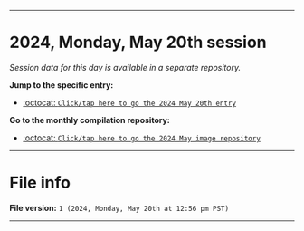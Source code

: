 
***

# 2024, Monday, May 20th session

_Session data for this day is available in a separate repository._

**Jump to the specific entry:**

- [:octocat: `Click/tap here to go the 2024 May 20th entry`](https://github.com/seanpm2001/SeansLifeArchive_Images_ModernSmurfsVillage_Y2024_V5/tree/SeansLifeArchive_ModernSmurfsVillage_Y2024_V5_Main-dev/2024/05_May/20/)

**Go to the monthly compilation repository:**

- [:octocat: `Click/tap here to go the 2024 May image repository`](https://github.com/seanpm2001/SeansLifeArchive_Images_ModernSmurfsVillage_Y2024_V5/)

***

# File info

**File version:** `1 (2024, Monday, May 20th at 12:56 pm PST)`

***
